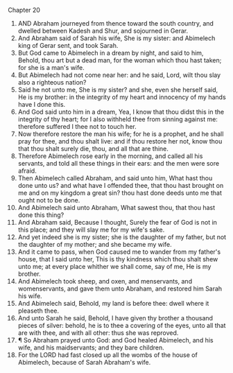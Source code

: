 

Chapter 20

1. AND Abraham journeyed from thence toward the south country, and dwelled between Kadesh and Shur, and sojourned in Gerar.
2. And Abraham said of Sarah his wife, She is my sister: and Abimelech king of Gerar sent, and took Sarah.
3. But God came to Abimelech in a dream by night, and said to him, Behold, thou art but a dead man, for the woman which thou hast taken; for she is a man's wife.
4. But Abimelech had not come near her: and he said, Lord, wilt thou slay also a righteous nation?
5. Said he not unto me, She is my sister?  and she, even she herself said, He is my brother: in the integrity of my heart and innocency of my hands have I done this.
6. And God said unto him in a dream, Yea, I know that thou didst this in the integrity of thy heart; for I also withheld thee from sinning against me: therefore suffered I thee not to touch her.
7. Now therefore restore the man his wife; for he is a prophet, and he shall pray for thee, and thou shalt live: and if thou restore her not, know thou that thou shalt surely die, thou, and all that are thine.
8. Therefore Abimelech rose early in the morning, and called all his servants, and told all these things in their ears: and the men were sore afraid.
9. Then Abimelech called Abraham, and said unto him, What hast thou done unto us?  and what have I offended thee, that thou hast brought on me and on my kingdom a great sin?  thou hast done deeds unto me that ought not to be done.
10. And Abimelech said unto Abraham, What sawest thou, that thou hast done this thing?
11. And Abraham said, Because I thought, Surely the fear of God is not in this place; and they will slay me for my wife's sake.
12. And yet indeed she is my sister; she is the daughter of my father, but not the daughter of my mother; and she became my wife.
13. And it came to pass, when God caused me to wander from my father's house, that I said unto her, This is thy kindness which thou shalt shew unto me; at every place whither we shall come, say of me, He is my brother.
14. And Abimelech took sheep, and oxen, and menservants, and womenservants, and gave them unto Abraham, and restored him Sarah his wife.
15. And Abimelech said, Behold, my land is before thee: dwell where it pleaseth thee.
16. And unto Sarah he said, Behold, I have given thy brother a thousand pieces of silver: behold, he is to thee a covering of the eyes, unto all that are with thee, and with all other: thus she was reproved.
17. ¶ So Abraham prayed unto God: and God healed Abimelech, and his wife, and his maidservants; and they bare children.
18. For the LORD had fast closed up all the wombs of the house of Abimelech, because of Sarah Abraham's wife.
